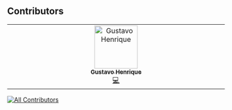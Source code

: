 ## Contributors

<!-- ALL-CONTRIBUTORS-LIST:START - Do not remove or modify this section -->
<!-- prettier-ignore-start -->
<!-- markdownlint-disable -->
<table>
  <tbody>
    <tr>
      <td align="center" valign="top" width="14.28%"><a href="https://www.gustavohenrique.site/"><img src="https://avatars.githubusercontent.com/u/61752235?v=4?s=100" width="100px;" alt="Gustavo Henrique"/><br /><sub><b>Gustavo Henrique</b></sub></a><br /><a href="#code-Gustavohps10" title="Code">💻</a></td>
    </tr>
  </tbody>
</table>

<!-- markdownlint-restore -->
<!-- prettier-ignore-end -->

<!-- ALL-CONTRIBUTORS-LIST:END -->

[![All Contributors](https://img.shields.io/github/all-contributors/Gustavohps10/transactions-api?color=ee8449&style=flat-square)](#contributors)
